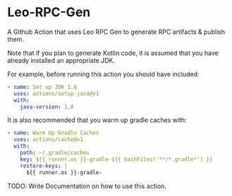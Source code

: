 # Leo-RPC-Gen

A Github Action that uses Leo RPC Gen to generate RPC artifacts & publish them.

Note that if you plan to generate Kotlin code, it is assumed that you have already installed an appropriate JDK.

For example, before running this action you should have included:

```yml
- name: Set up JDK 1.8
  uses: actions/setup-java@v1
  with:
    java-version: 1.8
```

It is also recommended that you warm up gradle caches with:

```yml
- name: Warm Up Gradle Caches
  uses: actions/cache@v1
  with:
    path: ~/.gradle/caches
    key: ${{ runner.os }}-gradle-${{ hashFiles('**/*.gradle*') }}
    restore-keys: |
      ${{ runner.os }}-gradle-
```

TODO: Write Documentation on how to use this action.
